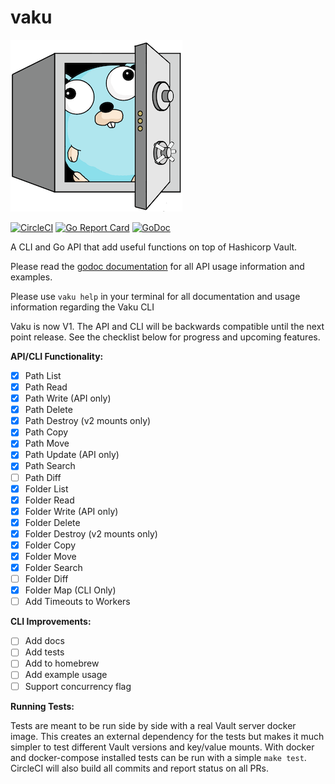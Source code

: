 # vaku

[![Vaku](www/assets/logo-vaku-sm.png?raw=true)](www/assets/logo-vaku-sm.png "Vaku")

[![CircleCI](https://circleci.com/gh/Lingrino/vaku.svg?style=svg)](https://circleci.com/gh/Lingrino/vaku)
[![Go Report Card](https://goreportcard.com/badge/github.com/Lingrino/vaku)](https://goreportcard.com/report/github.com/Lingrino/vaku)
[![GoDoc](https://godoc.org/github.com/Lingrino/vaku/vaku?status.svg)](https://godoc.org/github.com/Lingrino/vaku/vaku)

A CLI and Go API that add useful functions on top of Hashicorp Vault.

Please read the [godoc documentation](https://godoc.org/github.com/Lingrino/vaku/vaku)
for all API usage information and examples.

Please use `vaku help` in your terminal for all documentation and usage information
regarding the Vaku CLI

Vaku is now V1. The API and CLI will be backwards compatible until the next point release.
See the checklist below for progress and upcoming features.

**API/CLI Functionality:**

- [x] Path List
- [x] Path Read
- [x] Path Write (API only)
- [x] Path Delete
- [x] Path Destroy (v2 mounts only)
- [x] Path Copy
- [x] Path Move
- [x] Path Update (API only)
- [x] Path Search
- [ ] Path Diff
- [x] Folder List
- [x] Folder Read
- [x] Folder Write (API only)
- [x] Folder Delete
- [x] Folder Destroy (v2 mounts only)
- [x] Folder Copy
- [x] Folder Move
- [x] Folder Search
- [ ] Folder Diff
- [x] Folder Map (CLI Only)
- [ ] Add Timeouts to Workers

**CLI Improvements:**

- [ ] Add docs
- [ ] Add tests
- [ ] Add to homebrew
- [ ] Add example usage
- [ ] Support concurrency flag

**Running Tests:**

Tests are meant to be run side by side with a real Vault server docker image. This
creates an external dependency for the tests but makes it much simpler to test different
Vault versions and key/value mounts. With docker and docker-compose installed tests
can be run with a simple `make test`. CircleCI will also build all commits and report
status on all PRs.

